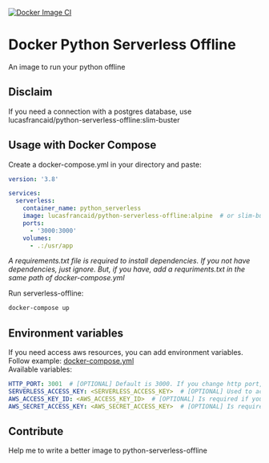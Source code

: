 [![Docker Image CI](https://github.com/lucasfrancaid/docker-python-serverless-offline/actions/workflows/docker-image.yml/badge.svg?branch=master)](https://github.com/lucasfrancaid/docker-python-serverless-offline/actions/workflows/docker-image.yml)

# Docker Python Serverless Offline
An image to run your python offline

## Disclaim
If you need a connection with a postgres database, use lucasfrancaid/python-serverless-offline:slim-buster

## Usage with Docker Compose
Create a docker-compose.yml in your directory and paste:
```yml
version: '3.8'

services:
  serverless:
    container_name: python_serverless
    image: lucasfrancaid/python-serverless-offline:alpine  # or slim-buster 
    ports:
      - '3000:3000'
    volumes:
      - .:/usr/app
```

*A requirements.txt file is required to install dependencies. If you not have dependencies, just ignore. But, if you have, add a requriments.txt in the same path of docker-compose.yml*

Run serverless-offline:
```bash
docker-compose up
```

## Environment variables
If you need access aws resources, you can add environment variables. Follow example: [docker-compose.yml](./docker-compose.yml)  
Available variables:
```yml
HTTP_PORT: 3001  # [OPTIONAL] Default is 3000. If you change http port, you should change your port routing in docker-compose.yml
SERVERLESS_ACCESS_KEY: <SERVERLESS_ACCESS_KEY>  # [OPTIONAL] Used to access resources of serverless framework
AWS_ACCESS_KEY_ID: <AWS_ACCESS_KEY_ID>  # [OPTIONAL] Is required if you need use aws resources, e.g.: DynamoDB
AWS_SECRET_ACCESS_KEY: <AWS_SECRET_ACCESS_KEY>  # [OPTIONAL] Is required if you need use aws resources, e.g.: DynamoDB
```

## Contribute
Help me to write a better image to python-serverless-offline
